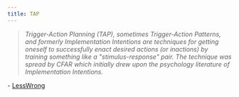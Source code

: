 ```yaml
---
title: TAP
---
```

> *Trigger-Action Planning (TAP), sometimes Trigger-Action Patterns, and formerly Implementation Intentions are techniques for getting oneself to successfully enact desired actions (or inactions) by training something like a "stimulus-response" pair. The technique was spread by CFAR which initially drew upon the psychology literature of Implementation Intentions.* 

\- [LessWrong](https://www.lesswrong.com/w/trigger-action-planning)